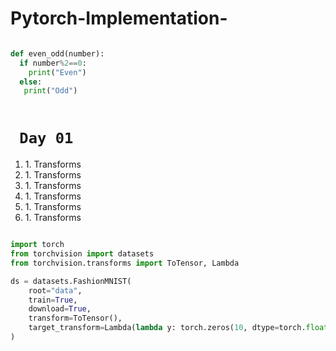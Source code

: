 # Pytorch-Implementation-


``` python

def even_odd(number):
  if number%2==0:
    print("Even")
  else:
   print("Odd")
   
  ```

<h1><code> Day 01 </code></h1>

<ol>
  
  <li> 1. Transforms</li>
   <li> 1. Transforms</li>
   <li> 1. Transforms</li>
   <li> 1. Transforms</li>
   <li> 1. Transforms</li>
   <li> 1. Transforms</li>
  

</ol>

``` python

import torch
from torchvision import datasets
from torchvision.transforms import ToTensor, Lambda

ds = datasets.FashionMNIST(
    root="data",
    train=True,
    download=True,
    transform=ToTensor(),
    target_transform=Lambda(lambda y: torch.zeros(10, dtype=torch.float).scatter_(0, torch.tensor(y), value=1))
)


```
